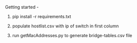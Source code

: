 Getting started -

1. pip install -r requirements.txt

2. populate hostlist.csv with ip of switch in first column

3. run getMacAddresses.py to generate bridge-tables.csv file


